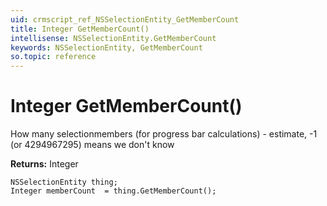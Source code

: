 ```yaml
---
uid: crmscript_ref_NSSelectionEntity_GetMemberCount
title: Integer GetMemberCount()
intellisense: NSSelectionEntity.GetMemberCount
keywords: NSSelectionEntity, GetMemberCount
so.topic: reference
---
```


# Integer GetMemberCount()

How many selectionmembers (for progress bar calculations) - estimate, -1 (or 4294967295) means we don't know

**Returns:** Integer

```crmscript
NSSelectionEntity thing;
Integer memberCount  = thing.GetMemberCount();
```

